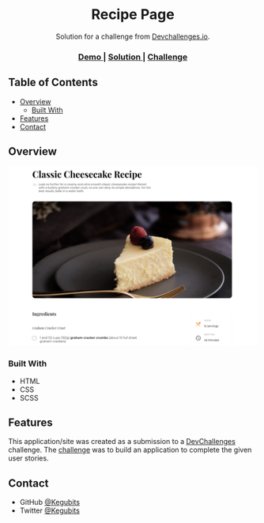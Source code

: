 <h1 align="center">Recipe Page</h1>

<div align="center">
   Solution for a challenge from  <a href="http://devchallenges.io" target="_blank">Devchallenges.io</a>.
</div>

<div align="center">
  <h3>
    <a href="https://kelex-21.github.io/recipe-page/">
      Demo
    </a>
    <span> | </span>
    <a href="https://devchallenges.io/solutions/OcbBB62vL9kxZhWkyyaF">
      Solution
    </a>
    <span> | </span>
    <a href="https://github.com/Kelex-21/recipe-page">
      Challenge
    </a>
  </h3>
</div>


## Table of Contents

- [Overview](#overview)
  - [Built With](#built-with)
- [Features](#features)
- [Contact](#contact)


## Overview

<img src="assets/screenshot/screenshot_desktop.png" />


### Built With

- HTML
- CSS
- SCSS

## Features

This application/site was created as a submission to a [DevChallenges](https://devchallenges.io/challenges) challenge. The [challenge](https://devchallenges.io/challenges/hhmesazsqgKXrTkYkt0U) was to build an application to complete the given user stories.


## Contact

- GitHub [@Kegubits](https://github.com/Kegubits)
- Twitter [@Kegubits](https://twitter.com/Kegubits)
